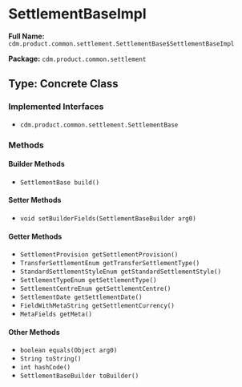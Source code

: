 # SettlementBaseImpl

**Full Name:** `cdm.product.common.settlement.SettlementBase$SettlementBaseImpl`

**Package:** `cdm.product.common.settlement`

## Type: Concrete Class

### Implemented Interfaces

- `cdm.product.common.settlement.SettlementBase`

### Methods

#### Builder Methods

- `SettlementBase build()`

#### Setter Methods

- `void setBuilderFields(SettlementBaseBuilder arg0)`

#### Getter Methods

- `SettlementProvision getSettlementProvision()`
- `TransferSettlementEnum getTransferSettlementType()`
- `StandardSettlementStyleEnum getStandardSettlementStyle()`
- `SettlementTypeEnum getSettlementType()`
- `SettlementCentreEnum getSettlementCentre()`
- `SettlementDate getSettlementDate()`
- `FieldWithMetaString getSettlementCurrency()`
- `MetaFields getMeta()`

#### Other Methods

- `boolean equals(Object arg0)`
- `String toString()`
- `int hashCode()`
- `SettlementBaseBuilder toBuilder()`

